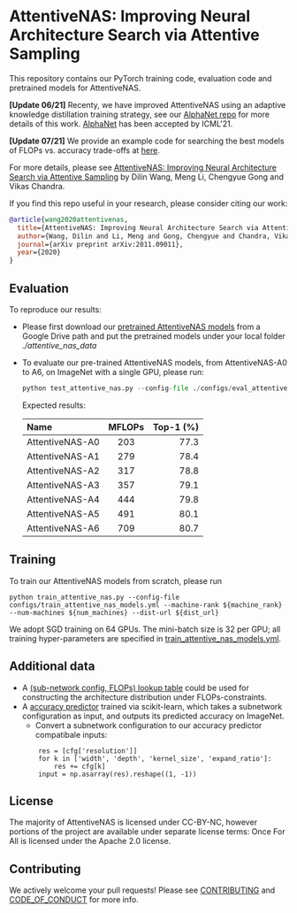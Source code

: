 # AttentiveNAS: Improving Neural Architecture Search via Attentive Sampling
This repository contains our PyTorch training code, evaluation code and pretrained models for AttentiveNAS.

**[Update 06/21]**
Recenty, we have improved AttentiveNAS using an adaptive knowledge distillation training strategy, 
see our [AlphaNet repo](https://github.com/facebookresearch/AlphaNet) for more details of this work. 
[AlphaNet](https://arxiv.org/pdf/2102.07954.pdf) has been accepted by ICML'21.

**[Update 07/21]**
We provide an example code for searching the best models of FLOPs vs. accuracy trade-offs at [here](https://github.com/facebookresearch/AlphaNet/blob/master/parallel_supernet_evo_search.py).

For more details, please see [AttentiveNAS: Improving Neural Architecture Search via Attentive Sampling](https://arxiv.org/pdf/2011.09011.pdf "AttentiveNAS: Improving Neural Architecture Search via Attentive Sampling") by Dilin Wang, Meng Li, Chengyue Gong and Vikas Chandra.

If you find this repo useful in your research, please consider citing our work:

```BibTex
@article{wang2020attentivenas,
  title={AttentiveNAS: Improving Neural Architecture Search via Attentive Sampling},
  author={Wang, Dilin and Li, Meng and Gong, Chengyue and Chandra, Vikas},
  journal={arXiv preprint arXiv:2011.09011},
  year={2020}
}
```

## Evaluation
To reproduce our results:
- Please first download our [pretrained AttentiveNAS models](https://drive.google.com/file/d/1cCla-OQNIAn-rjsY2b832DuP59ZKr8uh/view?usp=sharing) from a Google Drive path and put the pretrained models under your local folder *./attentive_nas_data*

- To evaluate our pre-trained AttentiveNAS models, from AttentiveNAS-A0 to A6, on ImageNet with a single GPU, please run:

    ```python
    python test_attentive_nas.py --config-file ./configs/eval_attentive_nas_models.yml --model a[0-6]
    ```

    Expected results:
    
    | Name  | MFLOPs  | Top-1 (%) |
    | :------------ |:---------------:| -----:|
    | AttentiveNAS-A0      | 203 | 77.3 |
    | AttentiveNAS-A1     | 279 | 78.4 |
    | AttentiveNAS-A2     | 317 | 78.8 |
    | AttentiveNAS-A3    | 357 | 79.1 |
    | AttentiveNAS-A4     | 444 | 79.8 |
    | AttentiveNAS-A5     | 491 | 80.1 |
    | AttentiveNAS-A6     | 709 | 80.7 |


## Training
To train our AttentiveNAS models from scratch, please run
```
python train_attentive_nas.py --config-file configs/train_attentive_nas_models.yml --machine-rank ${machine_rank} --num-machines ${num_machines} --dist-url ${dist_url}
```
We adopt SGD training on 64 GPUs. The mini-batch size is 32 per GPU; all training hyper-parameters are specified in [train_attentive_nas_models.yml](configs/train_attentive_nas_models.yml).

## Additional data
- A [(sub-network config, FLOPs) lookup table](https://drive.google.com/file/d/1ZYeKDoxg8ELFJUtAIEJoH1iJ8eANKpDB/view?usp=sharing) could be used for constructing the architecture distribution under FLOPs-constraints.
- A [accuracy predictor](acc_predictor.joblib) trained via scikit-learn, which takes a subnetwork configuration as input, and outputs its predicted accuracy on ImageNet. 
    - Convert a subnetwork configuration to our accuracy predictor compatibale inputs:
    ```
        res = [cfg['resolution']]
        for k in ['width', 'depth', 'kernel_size', 'expand_ratio']:
            res += cfg[k]
        input = np.asarray(res).reshape((1, -1))
    ```
## License
The majority of AttentiveNAS is licensed under CC-BY-NC, however portions of the project are available under separate license terms: Once For All is licensed under the Apache 2.0 license.

## Contributing
We actively welcome your pull requests! Please see [CONTRIBUTING](CONTRIBUTING.md) and [CODE_OF_CONDUCT](CODE_OF_CONDUCT.md) for more info.
